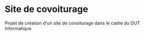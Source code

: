 # Site de covoiturage

Projet de création d'un site de covoiturage dans le cadre du DUT Informatique
